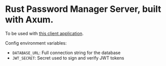 # Rust Password Manager Server, built with Axum.
To be used with [this client application](https://github.com/teodorjuravlea/Rust-Password-Manager-Client).

Config environment variables:

- `DATABASE_URL`: Full connection string for the database
- `JWT_SECRET`: Secret used to sign and verify JWT tokens
